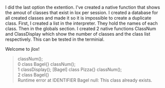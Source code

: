 I did the last option the extention.
I've created a native function that shows the amout of classes that exist in lox per session.
I created a database for all created classes and made it so it is impossible to create a duplicate class.
First, I created a list in the interpreter. They hold the names of each class. 
Then in the globals section. I created 2 native functions
ClassNum and ClassDisplay which show the number of classes and the class list respectively.
This can be tested in the terminial.

Welcome to jlox!
> classNum();   
0
> class Bagel{} 
> classNum();  
1
> classDisplay();
[Bagel]
> class Pizza{}
> classNum();    
2
> class Bagel{}  
Runtime error at IDENTIFIER Bagel null: This class already exists.
